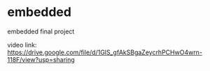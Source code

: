 # embedded
embedded final project

video link: https://drive.google.com/file/d/1GlS_gfAkSBgaZeycrhPCHwO4wrn-118F/view?usp=sharing
